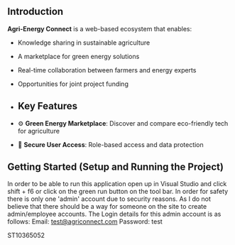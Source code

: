 ## Introduction
**Agri-Energy Connect** is a web-based ecosystem that enables:
- Knowledge sharing in sustainable agriculture
- A marketplace for green energy solutions
- Real-time collaboration between farmers and energy experts
- Opportunities for joint project funding

- ## Key Features
- ⚙️ **Green Energy Marketplace**: Discover and compare eco-friendly tech for agriculture  
- 🔐 **Secure User Access**: Role-based access and data protection

## Getting Started (Setup and Running the Project)
In order to be able to run this application open up in Visual Studio and click shift + f6 or click on the green run button on the tool bar.
In order for safety there is only one 'admin' account due to security reasons. As I do not believe that there should be a way for someone on the site to create admin/employee accounts.
The Login details for this admin account is as follows:
Email: test@agriconnect.com
Password: test



ST10365052
